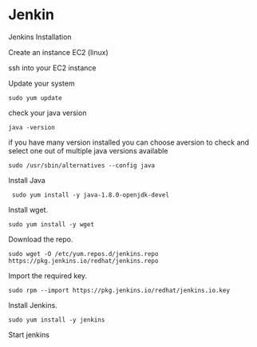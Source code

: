 # Jenkin

Jenkins Installation

Create an instance EC2 (linux)

ssh into your EC2 instance 

Update your system
```
sudo yum update
```

check your java version 
```
java -version
```

if you have many version installed you can choose aversion to check and select one out of multiple java versions available
```
sudo /usr/sbin/alternatives --config java
```

Install Java
```
 sudo yum install -y java-1.8.0-openjdk-devel
```

Install wget.
```
sudo yum install -y wget
```

Download the repo.
```
sudo wget -O /etc/yum.repos.d/jenkins.repo https://pkg.jenkins.io/redhat/jenkins.repo
```

Import the required key.
```
sudo rpm --import https://pkg.jenkins.io/redhat/jenkins.io.key
```

Install Jenkins.
```
sudo yum install -y jenkins
```

Start jenkins
```
```